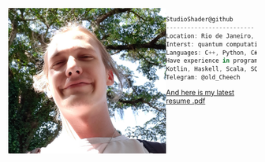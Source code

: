<img align="left" src="Me2.jpg" width="320" /> 

```csharp
StudioShader@github
-------------------------
Location: Rio de Janeiro, Brazil
Interst: quantum computations, quantum information theory
Languages: C++, Python, C#, C.
Have experience in programming on Java,
Kotlin, Haskell, Scala, SQL, Lean ...
Telegram: @old_Cheech
```
[And here is my latest resume .pdf](CV_research.pdf)
